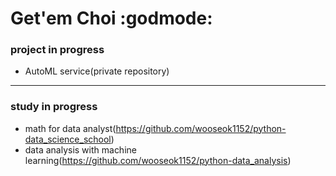 # Get'em Choi :godmode:

### project in progress
- AutoML service(private repository)

---

### study in progress
- math for data analyst(https://github.com/wooseok1152/python-data_science_school)
- data analysis with machine learning(https://github.com/wooseok1152/python-data_analysis)
